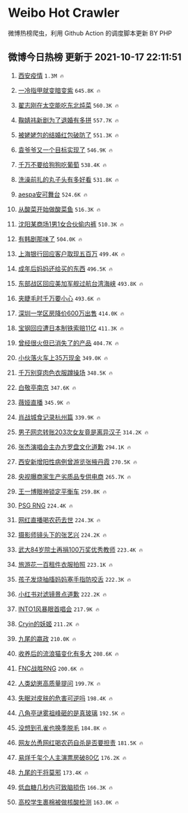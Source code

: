 # Weibo Hot Crawler 



微博热榜爬虫，利用 Github Action 的调度脚本更新 BY PHP 


## 微博今日热榜 更新于 2021-10-17 22:11:51 
1. [西安疫情](https://s.weibo.com/weibo?q=%E8%A5%BF%E5%AE%89%E7%96%AB%E6%83%85&Refer=top) `1.3M 🔥` 

1. [一冷指甲就变暗变紫](https://s.weibo.com/weibo?q=%23%E4%B8%80%E5%86%B7%E6%8C%87%E7%94%B2%E5%B0%B1%E5%8F%98%E6%9A%97%E5%8F%98%E7%B4%AB%23&Refer=top) `645.8K 🔥` 

1. [翟志刚在太空能吃东北炖菜](https://s.weibo.com/weibo?q=%23%E7%BF%9F%E5%BF%97%E5%88%9A%E5%9C%A8%E5%A4%AA%E7%A9%BA%E8%83%BD%E5%90%83%E4%B8%9C%E5%8C%97%E7%82%96%E8%8F%9C%23&Refer=top) `560.3K 🔥` 

1. [鞠婧祎新剧为了退婚有多拼](https://s.weibo.com/weibo?q=%23%E9%9E%A0%E5%A9%A7%E7%A5%8E%E6%96%B0%E5%89%A7%E4%B8%BA%E4%BA%86%E9%80%80%E5%A9%9A%E6%9C%89%E5%A4%9A%E6%8B%BC%23&Refer=top) `557.7K 🔥` 

1. [被姥姥包的结婚红包破防了](https://s.weibo.com/weibo?q=%23%E8%A2%AB%E5%A7%A5%E5%A7%A5%E5%8C%85%E7%9A%84%E7%BB%93%E5%A9%9A%E7%BA%A2%E5%8C%85%E7%A0%B4%E9%98%B2%E4%BA%86%23&Refer=top) `551.3K 🔥` 

1. [袁爷爷又一个目标实现了](https://s.weibo.com/weibo?q=%23%E8%A2%81%E7%88%B7%E7%88%B7%E5%8F%88%E4%B8%80%E4%B8%AA%E7%9B%AE%E6%A0%87%E5%AE%9E%E7%8E%B0%E4%BA%86%23&Refer=top) `546.9K 🔥` 

1. [千万不要给狗狗吃葡萄](https://s.weibo.com/weibo?q=%23%E5%8D%83%E4%B8%87%E4%B8%8D%E8%A6%81%E7%BB%99%E7%8B%97%E7%8B%97%E5%90%83%E8%91%A1%E8%90%84%23&Refer=top) `538.4K 🔥` 

1. [洗澡前扎的丸子头有多好看](https://s.weibo.com/weibo?q=%23%E6%B4%97%E6%BE%A1%E5%89%8D%E6%89%8E%E7%9A%84%E4%B8%B8%E5%AD%90%E5%A4%B4%E6%9C%89%E5%A4%9A%E5%A5%BD%E7%9C%8B%23&Refer=top) `531.8K 🔥` 

1. [aespa安可舞台](https://s.weibo.com/weibo?q=%23aespa%E5%AE%89%E5%8F%AF%E8%88%9E%E5%8F%B0%23&Refer=top) `524.6K 🔥` 

1. [从酸菜开始做酸菜鱼](https://s.weibo.com/weibo?q=%23%E4%BB%8E%E9%85%B8%E8%8F%9C%E5%BC%80%E5%A7%8B%E5%81%9A%E9%85%B8%E8%8F%9C%E9%B1%BC%23&Refer=top) `516.3K 🔥` 

1. [沈阳某商场1男1女合伙偷内裤](https://s.weibo.com/weibo?q=%23%E6%B2%88%E9%98%B3%E6%9F%90%E5%95%86%E5%9C%BA1%E7%94%B71%E5%A5%B3%E5%90%88%E4%BC%99%E5%81%B7%E5%86%85%E8%A3%A4%23&Refer=top) `510.3K 🔥` 

1. [有韩剧那味了](https://s.weibo.com/weibo?q=%E6%9C%89%E9%9F%A9%E5%89%A7%E9%82%A3%E5%91%B3%E4%BA%86&Refer=top) `504.0K 🔥` 

1. [上海银行回应客户取现五百万](https://s.weibo.com/weibo?q=%23%E4%B8%8A%E6%B5%B7%E9%93%B6%E8%A1%8C%E5%9B%9E%E5%BA%94%E5%AE%A2%E6%88%B7%E5%8F%96%E7%8E%B0%E4%BA%94%E7%99%BE%E4%B8%87%23&Refer=top) `499.4K 🔥` 

1. [成年后妈妈还给买的东西](https://s.weibo.com/weibo?q=%23%E6%88%90%E5%B9%B4%E5%90%8E%E5%A6%88%E5%A6%88%E8%BF%98%E7%BB%99%E4%B9%B0%E7%9A%84%E4%B8%9C%E8%A5%BF%23&Refer=top) `496.5K 🔥` 

1. [东部战区回应美加军舰过航台湾海峡](https://s.weibo.com/weibo?q=%23%E4%B8%9C%E9%83%A8%E6%88%98%E5%8C%BA%E5%9B%9E%E5%BA%94%E7%BE%8E%E5%8A%A0%E5%86%9B%E8%88%B0%E8%BF%87%E8%88%AA%E5%8F%B0%E6%B9%BE%E6%B5%B7%E5%B3%A1%23&Refer=top) `493.8K 🔥` 

1. [夹睫毛时千万要小心](https://s.weibo.com/weibo?q=%23%E5%A4%B9%E7%9D%AB%E6%AF%9B%E6%97%B6%E5%8D%83%E4%B8%87%E8%A6%81%E5%B0%8F%E5%BF%83%23&Refer=top) `493.6K 🔥` 

1. [深圳一学区房降价600万出售](https://s.weibo.com/weibo?q=%23%E6%B7%B1%E5%9C%B3%E4%B8%80%E5%AD%A6%E5%8C%BA%E6%88%BF%E9%99%8D%E4%BB%B7600%E4%B8%87%E5%87%BA%E5%94%AE%23&Refer=top) `414.0K 🔥` 

1. [宝钢回应遭日本制铁索赔11亿](https://s.weibo.com/weibo?q=%23%E5%AE%9D%E9%92%A2%E5%9B%9E%E5%BA%94%E9%81%AD%E6%97%A5%E6%9C%AC%E5%88%B6%E9%93%81%E7%B4%A2%E8%B5%9411%E4%BA%BF%23&Refer=top) `411.3K 🔥` 

1. [曾经很火但已消失了的产品](https://s.weibo.com/weibo?q=%23%E6%9B%BE%E7%BB%8F%E5%BE%88%E7%81%AB%E4%BD%86%E5%B7%B2%E6%B6%88%E5%A4%B1%E4%BA%86%E7%9A%84%E4%BA%A7%E5%93%81%23&Refer=top) `404.7K 🔥` 

1. [小伙落火车上35万现金](https://s.weibo.com/weibo?q=%23%E5%B0%8F%E4%BC%99%E8%90%BD%E7%81%AB%E8%BD%A6%E4%B8%8A35%E4%B8%87%E7%8E%B0%E9%87%91%23&Refer=top) `349.0K 🔥` 

1. [千万别穿肉色衣服蹲操场](https://s.weibo.com/weibo?q=%23%E5%8D%83%E4%B8%87%E5%88%AB%E7%A9%BF%E8%82%89%E8%89%B2%E8%A1%A3%E6%9C%8D%E8%B9%B2%E6%93%8D%E5%9C%BA%23&Refer=top) `348.5K 🔥` 

1. [白敬亭南京](https://s.weibo.com/weibo?q=%E7%99%BD%E6%95%AC%E4%BA%AD%E5%8D%97%E4%BA%AC&Refer=top) `347.6K 🔥` 

1. [薇娅直播](https://s.weibo.com/weibo?q=%23%E8%96%87%E5%A8%85%E7%9B%B4%E6%92%AD%23&Refer=top) `345.9K 🔥` 

1. [肖战城食记录杭州篇](https://s.weibo.com/weibo?q=%23%E8%82%96%E6%88%98%E5%9F%8E%E9%A3%9F%E8%AE%B0%E5%BD%95%E6%9D%AD%E5%B7%9E%E7%AF%87%23&Refer=top) `339.9K 🔥` 

1. [男子网恋转账203次女友竟是离异汉子](https://s.weibo.com/weibo?q=%23%E7%94%B7%E5%AD%90%E7%BD%91%E6%81%8B%E8%BD%AC%E8%B4%A6203%E6%AC%A1%E5%A5%B3%E5%8F%8B%E7%AB%9F%E6%98%AF%E7%A6%BB%E5%BC%82%E6%B1%89%E5%AD%90%23&Refer=top) `314.2K 🔥` 

1. [张杰演唱会主办方罗盘文化道歉](https://s.weibo.com/weibo?q=%23%E5%BC%A0%E6%9D%B0%E6%BC%94%E5%94%B1%E4%BC%9A%E4%B8%BB%E5%8A%9E%E6%96%B9%E7%BD%97%E7%9B%98%E6%96%87%E5%8C%96%E9%81%93%E6%AD%89%23&Refer=top) `294.1K 🔥` 

1. [西安新增阳性病例曾游览张掖丹霞](https://s.weibo.com/weibo?q=%23%E8%A5%BF%E5%AE%89%E6%96%B0%E5%A2%9E%E9%98%B3%E6%80%A7%E7%97%85%E4%BE%8B%E6%9B%BE%E6%B8%B8%E8%A7%88%E5%BC%A0%E6%8E%96%E4%B8%B9%E9%9C%9E%23&Refer=top) `270.5K 🔥` 

1. [央视曝商家生产劣质品专供电商](https://s.weibo.com/weibo?q=%23%E5%A4%AE%E8%A7%86%E6%9B%9D%E5%95%86%E5%AE%B6%E7%94%9F%E4%BA%A7%E5%8A%A3%E8%B4%A8%E5%93%81%E4%B8%93%E4%BE%9B%E7%94%B5%E5%95%86%23&Refer=top) `265.7K 🔥` 

1. [王一博眼神锁定平衡车](https://s.weibo.com/weibo?q=%23%E7%8E%8B%E4%B8%80%E5%8D%9A%E7%9C%BC%E7%A5%9E%E9%94%81%E5%AE%9A%E5%B9%B3%E8%A1%A1%E8%BD%A6%23&Refer=top) `259.8K 🔥` 

1. [PSG RNG](https://s.weibo.com/weibo?q=%23PSG%20RNG%23&Refer=top) `224.4K 🔥` 

1. [网红直播喝农药去世](https://s.weibo.com/weibo?q=%E7%BD%91%E7%BA%A2%E7%9B%B4%E6%92%AD%E5%96%9D%E5%86%9C%E8%8D%AF%E5%8E%BB%E4%B8%96&Refer=top) `224.3K 🔥` 

1. [摄影师镜头下的张艺兴](https://s.weibo.com/weibo?q=%23%E6%91%84%E5%BD%B1%E5%B8%88%E9%95%9C%E5%A4%B4%E4%B8%8B%E7%9A%84%E5%BC%A0%E8%89%BA%E5%85%B4%23&Refer=top) `224.2K 🔥` 

1. [武大84岁院士再捐100万奖优秀教师](https://s.weibo.com/weibo?q=%23%E6%AD%A6%E5%A4%A784%E5%B2%81%E9%99%A2%E5%A3%AB%E5%86%8D%E6%8D%90100%E4%B8%87%E5%A5%96%E4%BC%98%E7%A7%80%E6%95%99%E5%B8%88%23&Refer=top) `223.4K 🔥` 

1. [旅游花一百租件衣服拍照](https://s.weibo.com/weibo?q=%23%E6%97%85%E6%B8%B8%E8%8A%B1%E4%B8%80%E7%99%BE%E7%A7%9F%E4%BB%B6%E8%A1%A3%E6%9C%8D%E6%8B%8D%E7%85%A7%23&Refer=top) `223.1K 🔥` 

1. [孩子发烧抽搐妈妈塞手指防咬舌](https://s.weibo.com/weibo?q=%23%E5%AD%A9%E5%AD%90%E5%8F%91%E7%83%A7%E6%8A%BD%E6%90%90%E5%A6%88%E5%A6%88%E5%A1%9E%E6%89%8B%E6%8C%87%E9%98%B2%E5%92%AC%E8%88%8C%23&Refer=top) `222.3K 🔥` 

1. [小红书对滤镜景点道歉](https://s.weibo.com/weibo?q=%23%E5%B0%8F%E7%BA%A2%E4%B9%A6%E5%AF%B9%E6%BB%A4%E9%95%9C%E6%99%AF%E7%82%B9%E9%81%93%E6%AD%89%23&Refer=top) `222.2K 🔥` 

1. [INTO1风暴眼首唱会](https://s.weibo.com/weibo?q=%23INTO1%E9%A3%8E%E6%9A%B4%E7%9C%BC%E9%A6%96%E5%94%B1%E4%BC%9A%23&Refer=top) `217.9K 🔥` 

1. [Cryin的妖姬](https://s.weibo.com/weibo?q=%23Cryin%E7%9A%84%E5%A6%96%E5%A7%AC%23&Refer=top) `211.2K 🔥` 

1. [九尾的嬴政](https://s.weibo.com/weibo?q=%23%E4%B9%9D%E5%B0%BE%E7%9A%84%E5%AC%B4%E6%94%BF%23&Refer=top) `210.0K 🔥` 

1. [收养后的流浪猫变化有多大](https://s.weibo.com/weibo?q=%23%E6%94%B6%E5%85%BB%E5%90%8E%E7%9A%84%E6%B5%81%E6%B5%AA%E7%8C%AB%E5%8F%98%E5%8C%96%E6%9C%89%E5%A4%9A%E5%A4%A7%23&Refer=top) `208.6K 🔥` 

1. [FNC战胜RNG](https://s.weibo.com/weibo?q=%23FNC%E6%88%98%E8%83%9CRNG%23&Refer=top) `200.6K 🔥` 

1. [人类幼崽高质量提问](https://s.weibo.com/weibo?q=%23%E4%BA%BA%E7%B1%BB%E5%B9%BC%E5%B4%BD%E9%AB%98%E8%B4%A8%E9%87%8F%E6%8F%90%E9%97%AE%23&Refer=top) `199.7K 🔥` 

1. [失眠对皮肤的危害可逆吗](https://s.weibo.com/weibo?q=%23%E5%A4%B1%E7%9C%A0%E5%AF%B9%E7%9A%AE%E8%82%A4%E7%9A%84%E5%8D%B1%E5%AE%B3%E5%8F%AF%E9%80%86%E5%90%97%23&Refer=top) `198.4K 🔥` 

1. [八角亭谜雾祖峰砸的是真玻璃](https://s.weibo.com/weibo?q=%23%E5%85%AB%E8%A7%92%E4%BA%AD%E8%B0%9C%E9%9B%BE%E7%A5%96%E5%B3%B0%E7%A0%B8%E7%9A%84%E6%98%AF%E7%9C%9F%E7%8E%BB%E7%92%83%23&Refer=top) `192.5K 🔥` 

1. [没想到孔雀也换季脱毛](https://s.weibo.com/weibo?q=%23%E6%B2%A1%E6%83%B3%E5%88%B0%E5%AD%94%E9%9B%80%E4%B9%9F%E6%8D%A2%E5%AD%A3%E8%84%B1%E6%AF%9B%23&Refer=top) `184.8K 🔥` 

1. [网友怂恿网红喝农药自杀是否要担责](https://s.weibo.com/weibo?q=%23%E7%BD%91%E5%8F%8B%E6%80%82%E6%81%BF%E7%BD%91%E7%BA%A2%E5%96%9D%E5%86%9C%E8%8D%AF%E8%87%AA%E6%9D%80%E6%98%AF%E5%90%A6%E8%A6%81%E6%8B%85%E8%B4%A3%23&Refer=top) `181.5K 🔥` 

1. [易烊千玺个人主演票房破80亿](https://s.weibo.com/weibo?q=%23%E6%98%93%E7%83%8A%E5%8D%83%E7%8E%BA%E4%B8%AA%E4%BA%BA%E4%B8%BB%E6%BC%94%E7%A5%A8%E6%88%BF%E7%A0%B480%E4%BA%BF%23&Refer=top) `176.2K 🔥` 

1. [九尾的干将莫邪](https://s.weibo.com/weibo?q=%23%E4%B9%9D%E5%B0%BE%E7%9A%84%E5%B9%B2%E5%B0%86%E8%8E%AB%E9%82%AA%23&Refer=top) `173.4K 🔥` 

1. [低血糖几秒内可致脑损伤](https://s.weibo.com/weibo?q=%23%E4%BD%8E%E8%A1%80%E7%B3%96%E5%87%A0%E7%A7%92%E5%86%85%E5%8F%AF%E8%87%B4%E8%84%91%E6%8D%9F%E4%BC%A4%23&Refer=top) `166.3K 🔥` 

1. [高校学生裹棉被做核酸检测](https://s.weibo.com/weibo?q=%23%E9%AB%98%E6%A0%A1%E5%AD%A6%E7%94%9F%E8%A3%B9%E6%A3%89%E8%A2%AB%E5%81%9A%E6%A0%B8%E9%85%B8%E6%A3%80%E6%B5%8B%23&Refer=top) `163.0K 🔥` 

